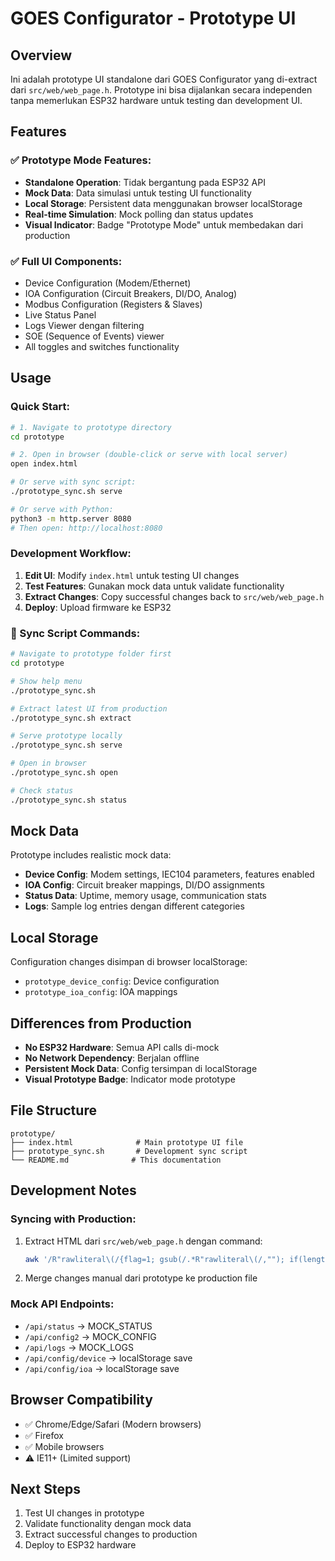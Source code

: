 # GOES Configurator - Prototype UI

## Overview
Ini adalah prototype UI standalone dari GOES Configurator yang di-extract dari `src/web/web_page.h`. Prototype ini bisa dijalankan secara independen tanpa memerlukan ESP32 hardware untuk testing dan development UI.

## Features

### ✅ Prototype Mode Features:
- **Standalone Operation**: Tidak bergantung pada ESP32 API
- **Mock Data**: Data simulasi untuk testing UI functionality
- **Local Storage**: Persistent data menggunakan browser localStorage
- **Real-time Simulation**: Mock polling dan status updates
- **Visual Indicator**: Badge "Prototype Mode" untuk membedakan dari production

### ✅ Full UI Components:
- Device Configuration (Modem/Ethernet)
- IOA Configuration (Circuit Breakers, DI/DO, Analog)
- Modbus Configuration (Registers & Slaves)
- Live Status Panel
- Logs Viewer dengan filtering
- SOE (Sequence of Events) viewer
- All toggles and switches functionality

## Usage

### Quick Start:
```bash
# 1. Navigate to prototype directory
cd prototype

# 2. Open in browser (double-click or serve with local server)
open index.html

# Or serve with sync script:
./prototype_sync.sh serve

# Or serve with Python:
python3 -m http.server 8080
# Then open: http://localhost:8080
```

### Development Workflow:
1. **Edit UI**: Modify `index.html` untuk testing UI changes
2. **Test Features**: Gunakan mock data untuk validate functionality
3. **Extract Changes**: Copy successful changes back to `src/web/web_page.h`
4. **Deploy**: Upload firmware ke ESP32

### 🔄 Sync Script Commands:

```bash
# Navigate to prototype folder first
cd prototype

# Show help menu
./prototype_sync.sh

# Extract latest UI from production
./prototype_sync.sh extract

# Serve prototype locally
./prototype_sync.sh serve

# Open in browser
./prototype_sync.sh open

# Check status
./prototype_sync.sh status
```

## Mock Data
Prototype includes realistic mock data:
- **Device Config**: Modem settings, IEC104 parameters, features enabled
- **IOA Config**: Circuit breaker mappings, DI/DO assignments
- **Status Data**: Uptime, memory usage, communication stats
- **Logs**: Sample log entries dengan different categories

## Local Storage
Configuration changes disimpan di browser localStorage:
- `prototype_device_config`: Device configuration
- `prototype_ioa_config`: IOA mappings

## Differences from Production
- **No ESP32 Hardware**: Semua API calls di-mock
- **No Network Dependency**: Berjalan offline
- **Persistent Mock Data**: Config tersimpan di localStorage
- **Visual Prototype Badge**: Indicator mode prototype

## File Structure
```
prototype/
├── index.html              # Main prototype UI file
├── prototype_sync.sh       # Development sync script
└── README.md              # This documentation
```

## Development Notes

### Syncing with Production:
1. Extract HTML dari `src/web/web_page.h` dengan command:
   ```bash
   awk '/R"rawliteral\(/{flag=1; gsub(/.*R"rawliteral\(/,""); if(length($0)>0) print} flag && !/\)rawliteral"/{print} /\)rawliteral"/{gsub(/\)rawliteral".*/,""); if(length($0)>0) print; flag=0}' src/web/web_page.h > prototype/new_version.html
   ```

2. Merge changes manual dari prototype ke production file

### Mock API Endpoints:
- `/api/status` → MOCK_STATUS
- `/api/config2` → MOCK_CONFIG
- `/api/logs` → MOCK_LOGS
- `/api/config/device` → localStorage save
- `/api/config/ioa` → localStorage save

## Browser Compatibility
- ✅ Chrome/Edge/Safari (Modern browsers)
- ✅ Firefox
- ✅ Mobile browsers
- ⚠️ IE11+ (Limited support)

## Next Steps
1. Test UI changes in prototype
2. Validate functionality dengan mock data
3. Extract successful changes to production
4. Deploy to ESP32 hardware
